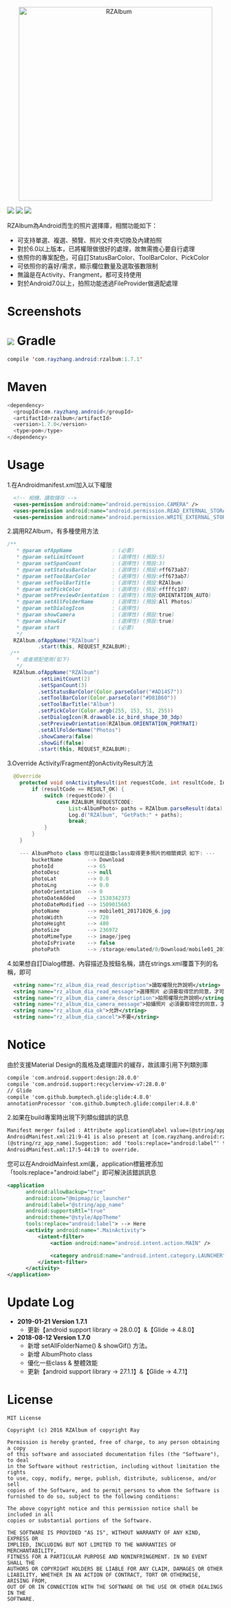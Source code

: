 <p align="center">
  <img src="https://github.com/ray00178/RZAlbum-Java/blob/master/doc/RZAlbum_Logo.png" alt="RZAlbum" width="450" height="450" />
</p>

![](https://github.com/ray00178/RZAlbum-Java/blob/master/doc/rzalbum_platform.svg) ![](https://github.com/ray00178/RZAlbum-Java/blob/master/doc/rzalbum_version.svg) ![](https://github.com/ray00178/RZAlbum-Java/blob/master/doc/rzalbum_license.svg)

RZAlbum為Android而生的照片選擇庫，相關功能如下：<br/>
* 可支持單選、複選、預覽、照片文件夾切換及內建拍照  
* 對於6.0以上版本，已將權限做很好的處理，故無需擔心要自行處理
* 依照你的專案配色，可自訂StatusBarColor、ToolBarColor、PickColor
* 可依照你的喜好/需求，顯示欄位數量及選取張數限制
* 無論是在Activity、Frangment，都可支持使用
* 對於Android7.0以上，拍照功能透過FileProvider做適配處理<br/>

Screenshots <br/><br/>
![](https://github.com/ray00178/RZAlbum-Java/blob/master/doc/screenshots.png)
Gradle
====
```java
compile 'com.rayzhang.android:rzalbum:1.7.1'
```
Maven
====
```java
<dependency>
  <groupId>com.rayzhang.android</groupId>
  <artifactId>rzalbum</artifactId>
  <version>1.7.0</version>
  <type>pom</type>
</dependency>
```
Usage
====
  1.在Androidmanifest.xml加入以下權限
  ```xml
    <!-- 相機、讀取儲存 -->
    <uses-permission android:name="android.permission.CAMERA" />
    <uses-permission android:name="android.permission.READ_EXTERNAL_STORAGE" />
    <uses-permission android:name="android.permission.WRITE_EXTERNAL_STORAGE" />
  ```
  2.調用RZAlbum，有多種使用方法
  ```java
  /**
    * @param ofAppName             : (必要)
    * @param setLimitCount         : (選擇性) (預設:5)
    * @param setSpanCount          : (選擇性) (預設:3)
    * @param setStatusBarColor     : (選擇性) (預設:#ff673ab7)
    * @param setToolBarColor       : (選擇性) (預設:#ff673ab7)
    * @param setToolBarTitle       : (選擇性) (預設:RZAlbum)
     * @param setPickColor          : (選擇性) (預設:#ffffc107)
     * @param setPreviewOrientation : (選擇性) (預設:ORIENTATION_AUTO)
     * @param setAllFolderName      : (選擇性) (預設:All Photos)
     * @param setDialogIcon         : (選擇性)
    * @param showCamera            : (選擇性) (預設:true)
     * @param showGif               : (選擇性) (預設:true)
    * @param start                 : (必要)
    */
    RZAlbum.ofAppName("RZAlbum")
            .start(this, REQUEST_RZALBUM);
  /**
    * 或者搭配使用(如下)
    */
    RZAlbum.ofAppName("RZAlbum")
            .setLimitCount(2)
            .setSpanCount(3)
            .setStatusBarColor(Color.parseColor("#AD1457"))
            .setToolBarColor(Color.parseColor("#D81B60"))
            .setToolBarTitle("Album")
            .setPickColor(Color.argb(255, 153, 51, 255))
            .setDialogIcon(R.drawable.ic_bird_shape_30_3dp)
            .setPreviewOrientation(RZAlbum.ORIENTATION_PORTRATI)
            .setAllFolderName("Photos")
            .showCamera(false)
            .showGif(false)
            .start(this, REQUEST_RZALBUM);
```
3.Override Activity/Fragment的onActivityResult方法
```java
  @Override
    protected void onActivityResult(int requestCode, int resultCode, Intent data) {
        if (resultCode == RESULT_OK) {
            switch (requestCode) {
                case RZALBUM_REQUESTCODE:
                    List<AlbumPhoto> paths = RZAlbum.parseResult(data);
                    Log.d("RZAlbum", "GetPath:" + paths);
                    break;
            }
        }
    }
    
    --- AlbumPhoto class 你可以從這個class取得更多照片的相關資訊 如下: ---
        bucketName        --> Download
        photoId           --> 65
        photoDesc         --> null
        photoLat          --> 0.0
        photoLng          --> 0.0
        photoOrientation  --> 0
        photoDateAdded    --> 1530342373
        photoDateModified --> 1509015603
        photoName         --> mobile01_20171026_6.jpg
        photoWidth        --> 720
        photoHeight       --> 480
        photoSize         --> 236972
        photoMimeType     --> image/jpeg
        photoIsPrivate    --> false
        photoPath         --> /storage/emulated/0/Download/mobile01_20171026_6.jpg
```
4.如果想自訂Dialog標題、內容描述及按鈕名稱，請在strings.xml覆蓋下列的名稱，即可
```xml
  <string name="rz_album_dia_read_description">讀取權限允許說明</string>
  <string name="rz_album_dia_read_message">選擇照片 必須要取得您的同意，才可以使用。是否可以允許取得？</string>
  <string name="rz_album_dia_camera_description">拍照權限允許說明</string>
  <string name="rz_album_dia_camera_message">拍攝照片 必須要取得您的同意，才可以使用。是否可以允許取得？</string>
  <string name="rz_album_dia_ok">允許</string>
  <string name="rz_album_dia_cancel">不要</string>
```
Notice
====
  由於支援Material Design的風格及處理圖片的緩存，故該庫引用下列類別庫
  ```xml
  compile 'com.android.support:design:28.0.0'
  compile 'com.android.support:recyclerview-v7:28.0.0'
  // Glide
  compile 'com.github.bumptech.glide:glide:4.8.0'
  annotationProcessor 'com.github.bumptech.glide:compiler:4.8.0'
  ```
  2.如果在build專案時出現下列類似錯誤的訊息
  ```xml
  Manifest merger failed : Attribute application@label value=(@string/app_name) from           
  AndroidManifest.xml:21:9-41 is also present at [com.rayzhang.android:rzalbum:1.7.1] AndroidManifest.xml:14:9-44 value=  
  (@string/rz_app_name).Suggestion: add 'tools:replace="android:label"' to <application> element at 
  AndroidManifest.xml:17:5-44:19 to override.
  ```
  您可以在AndroidMainfest.xml裏，application標籤裡添加「tools:replace="android:label"」即可解決該錯誤訊息
  ```xml
  <application
        android:allowBackup="true"
        android:icon="@mipmap/ic_launcher"
        android:label="@string/app_name"
        android:supportsRtl="true"
        android:theme="@style/AppTheme"
        tools:replace="android:label"> --> Here
        <activity android:name=".MainActivity">
            <intent-filter>
                <action android:name="android.intent.action.MAIN" />

                <category android:name="android.intent.category.LAUNCHER" />
            </intent-filter>
        </activity>
  </application>
  ```
Update Log
====
- **2019-01-21 Version 1.7.1**
     - 更新【android support library -> 28.0.0】&【Glide -> 4.8.0】
- **2018-08-12 Version 1.7.0**
     - 新增 setAllFolderName() & showGif() 方法。
     - 新增 AlbumPhoto class
     - 優化一些class & 整體效能
     - 更新【android support library -> 27.1.1】&【Glide -> 4.7.1】
     
License
====
  ```
MIT License

Copyright (c) 2016 RZAlbum of copyright Ray

Permission is hereby granted, free of charge, to any person obtaining a copy
of this software and associated documentation files (the "Software"), to deal
in the Software without restriction, including without limitation the rights
to use, copy, modify, merge, publish, distribute, sublicense, and/or sell
copies of the Software, and to permit persons to whom the Software is
furnished to do so, subject to the following conditions:

The above copyright notice and this permission notice shall be included in all
copies or substantial portions of the Software.

THE SOFTWARE IS PROVIDED "AS IS", WITHOUT WARRANTY OF ANY KIND, EXPRESS OR
IMPLIED, INCLUDING BUT NOT LIMITED TO THE WARRANTIES OF MERCHANTABILITY,
FITNESS FOR A PARTICULAR PURPOSE AND NONINFRINGEMENT. IN NO EVENT SHALL THE
AUTHORS OR COPYRIGHT HOLDERS BE LIABLE FOR ANY CLAIM, DAMAGES OR OTHER
LIABILITY, WHETHER IN AN ACTION OF CONTRACT, TORT OR OTHERWISE, ARISING FROM,
OUT OF OR IN CONNECTION WITH THE SOFTWARE OR THE USE OR OTHER DEALINGS IN THE
SOFTWARE.
  ```

